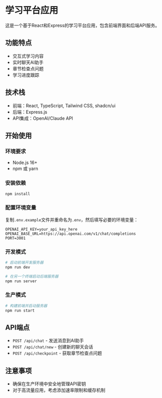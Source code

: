 # 学习平台应用

这是一个基于React和Express的学习平台应用，包含前端界面和后端API服务。

## 功能特点

- 交互式学习内容
- 实时聊天AI助手
- 章节检查点问题
- 学习进度跟踪

## 技术栈

- 前端：React, TypeScript, Tailwind CSS, shadcn/ui
- 后端：Express.js
- API集成：OpenAI/Claude API

## 开始使用

### 环境要求

- Node.js 16+
- npm 或 yarn

### 安装依赖

```bash
npm install
```

### 配置环境变量

复制`.env.example`文件并重命名为`.env`，然后填写必要的环境变量：

```
OPENAI_API_KEY=your_api_key_here
OPENAI_BASE_URL=https://api.openai.com/v1/chat/completions
PORT=3001
```

### 开发模式

```bash
# 启动前端开发服务器
npm run dev

# 在另一个终端启动后端服务器
npm run server
```

### 生产模式

```bash
# 构建前端并启动服务器
npm run start
```

## API端点

- `POST /api/chat` - 发送消息到AI助手
- `POST /api/chat/new` - 创建新的聊天会话
- `POST /api/checkpoint` - 获取章节检查点问题

## 注意事项

- 确保在生产环境中安全地管理API密钥
- 对于高流量应用，考虑添加速率限制和缓存机制